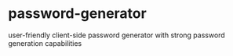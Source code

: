 # password-generator
user-friendly client-side password generator with strong password generation capabilities
